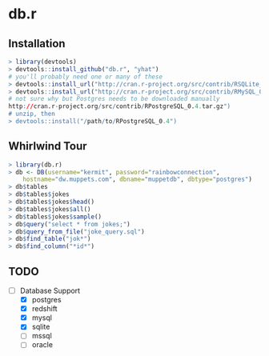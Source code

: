 # db.r

## Installation

```r
> library(devtools)
> devtools::install_github("db.r", "yhat")
# you'll probably need one or many of these
> devtools::install_url("http://cran.r-project.org/src/contrib/RSQLite_1.0.0.tar.gz")
> devtools::install_url("http://cran.r-project.org/src/contrib/RMySQL_0.9-3.tar.gz")
# not sure why but Postgres needs to be downloaded manually
http://cran.r-project.org/src/contrib/RPostgreSQL_0.4.tar.gz")
# unzip, then
> devtools::install("/path/to/RPostgreSQL_0.4")
```


## Whirlwind Tour 

```r
> library(db.r)
> db <- DB(username="kermit", password="rainbowconnection",
    hostname="dw.muppets.com", dbname="muppetdb", dbtype="postgres")
> db$tables
> db$tables$jokes
> db$tables$jokes$head()
> db$tables$jokes$all()
> db$tables$jokes$sample()
> db$query("select * from jokes;")
> db$query_from_file("joke_query.sql")
> db$find_table("jok*")
> db$find_column("*id*")
```

## TODO
- [ ] Database Support
    - [x] postgres
    - [x] redshift
    - [x] mysql
    - [x] sqlite
    - [ ] mssql
    - [ ] oracle
